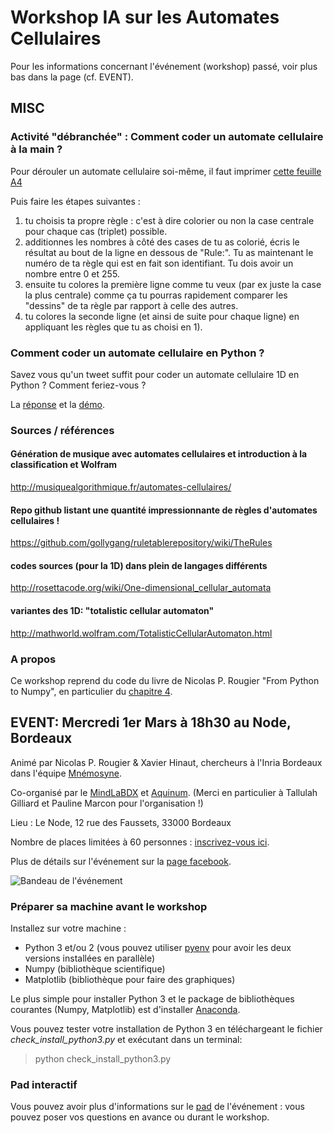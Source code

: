 # Workshop IA sur les Automates Cellulaires

Pour les informations concernant l'événement (workshop) passé, voir plus bas dans la page (cf. EVENT).

## MISC

### Activité "débranchée" : Comment coder un automate cellulaire à la main ?
Pour dérouler un automate cellulaire soi-même, il faut imprimer [cette feuille A4](https://github.com/neuronalX/workshop_cellular_automaton/blob/master/grille_a_remplir_Automata1D.pdf)

Puis faire les étapes suivantes :
1) tu choisis ta propre règle : c'est à dire colorier ou non la case centrale pour chaque cas (triplet) possible.
2) additionnes les nombres à côté des cases de tu as colorié, écris le résultat au bout de la ligne en dessous de "Rule:". Tu as maintenant le numéro de ta règle qui est en fait son identifiant. Tu dois avoir un nombre entre 0 et 255.
3) ensuite tu colores la première ligne comme tu veux (par ex juste la case la plus centrale) comme ça tu pourras rapidement comparer les "dessins" de ta règle par rapport à celle des autres.
4) tu colores la seconde ligne (et ainsi de suite pour chaque ligne) en appliquant les règles que tu as choisi en 1).

### Comment coder un automate cellulaire en Python ?
Savez vous qu'un tweet suffit pour coder un automate cellulaire 1D en Python ? Comment feriez-vous ?

La [réponse](https://github.com/neuronalX/workshop_cellular_automaton/blob/master/tweetable_1D_cellular_automata.py) et la [démo](https://twitter.com/NPRougier/status/835234915008512000).

### Sources / références
#### Génération de musique avec automates cellulaires et introduction à la classification et Wolfram
http://musiquealgorithmique.fr/automates-cellulaires/
#### Repo github listant une quantité impressionnante de règles d'automates cellulaires !
https://github.com/gollygang/ruletablerepository/wiki/TheRules
#### codes sources (pour la 1D) dans plein de langages différents
http://rosettacode.org/wiki/One-dimensional_cellular_automata
#### variantes des 1D: "totalistic cellular automaton"
http://mathworld.wolfram.com/TotalisticCellularAutomaton.html

### A propos
Ce workshop reprend du code du livre de Nicolas P. Rougier "From Python to Numpy", en particulier du [chapitre 4](http://www.labri.fr/perso/nrougier/from-python-to-numpy/#code-vectorization).


## EVENT: Mercredi 1er Mars à 18h30 au Node, Bordeaux
Animé par Nicolas P. Rougier & Xavier Hinaut, chercheurs à l'Inria Bordeaux dans l'équipe [Mnémosyne](https://team.inria.fr/mnemosyne/).

Co-organisé par le [MindLaBDX](https://mindlabdx.github.io/about/) et [Aquinum](https://aquinum.fr/). (Merci en particulier à Tallulah Gilliard et Pauline Marcon pour l'organisation !)

Lieu : Le Node, 12 rue des Faussets, 33000 Bordeaux

Nombre de places limitées à 60 personnes : [inscrivez-vous ici](https://aquinum.fr/agenda-aquinum-numerique/evenement/1192-workshop-journees-de-l-intelligence-artificielle-2017.html).

Plus de détails sur l'événement sur la [page facebook](https://www.facebook.com/events/173252356508743/).

![Bandeau de l'événement](/images/bandeau_promo_workshop.jpeg)

### Préparer sa machine avant le workshop
Installez sur votre machine :
- Python 3 et/ou 2 (vous pouvez utiliser [pyenv](https://github.com/yyuu/pyenv) pour avoir les deux versions installées en parallèle)
- Numpy (bibliothèque scientifique)
- Matplotlib (bibliothèque pour faire des graphiques)

Le plus simple pour installer Python 3 et le package de bibliothèques courantes (Numpy, Matplotlib) est d'installer [Anaconda](https://www.continuum.io/downloads).

Vous pouvez tester votre installation de Python 3 en téléchargeant le fichier _check_install_python3.py_ et exécutant dans un terminal:
>   python check_install_python3.py

### Pad interactif
Vous pouvez avoir plus d'informations sur le [pad](https://mensuel.framapad.org/p/K2naCQTxjJ-mindlabdx-workshop-IA-I) de l'événement : vous pouvez poser vos questions en avance ou durant le workshop.
